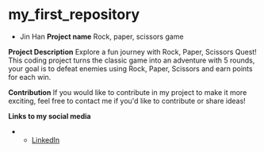# my_first_repository

- Jin Han
**Project name**
  Rock, paper, scissors game

**Project Description**
Explore a fun journey with Rock, Paper, Scissors Quest! This coding project turns the classic game into an adventure with 5 rounds, your goal is to defeat enemies using Rock, Paper, Scissors and earn points for each win.

**Contribution**
If you would like to contribute in my project to make it more exciting, feel free to contact me if you'd like to contribute or share ideas!

**Links to my social media**
- - [LinkedIn](www.linkedin.com/in/koh-jin-han-931590261)



